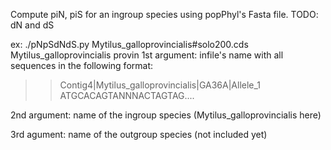 Compute piN, piS for an ingroup species using popPhyl's Fasta file.
TODO: dN and dS

ex: ./pNpSdNdS.py Mytilus_galloprovincialis#solo200.cds Mytilus_galloprovincialis provin 
1st argument: infile's name with all sequences in the following format:
>>Contig4|Mytilus_galloprovincialis|GA36A|Allele_1
>ATGCACAGTANNNACTAGTAG....


2nd argument: name of the ingroup species (Mytilus_galloprovincialis here)

3rd agument: name of the outgroup species (not included yet)

